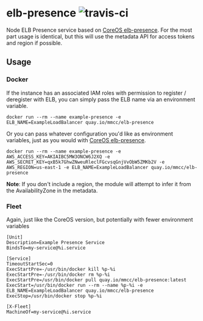 # elb-presence ![travis-ci](https://travis-ci.org/mmcc/elb-presence.svg?branch=master)
Node ELB Presence service based on [CoreOS elb-presence](https://github.com/coreos/elb-presence). For the most part usage is identical, but this will use the metadata API for access tokens and region if possible.

## Usage

### Docker

If the instance has an associated IAM roles with permission to register / deregister with ELB, you can simply pass the ELB name via an environment variable.

```
docker run --rm --name example-presence -e ELB_NAME=ExampleLoadBalancer quay.io/mmcc/elb-presence
```

Or you can pass whatever configuration you'd like as environment variables, just as you would with [CoreOS elb-presence](https://github.com/coreos/elb-presence).

```
docker run --rm --name example-presence -e AWS_ACCESS_KEY=AKIAIBC5MW3ONCW6J2XQ -e AWS_SECRET_KEY=qxB5k7GhwZNweuRleclFGcvsqGnjVvObW5ZMKb2V -e AWS_REGION=us-east-1 -e ELB_NAME=ExampleLoadBalancer quay.io/mmcc/elb-presence
```

**Note**: If you don't include a region, the module will attempt to infer it from the AvailabilityZone in the metadata.

### Fleet

Again, just like the CoreOS version, but potentially with fewer environment variables

```
[Unit]
Description=Example Presence Service
BindsTo=my-service@%i.service

[Service]
TimeoutStartSec=0
ExecStartPre=-/usr/bin/docker kill %p-%i
ExecStartPre=-/usr/bin/docker rm %p-%i
ExecStartPre=/usr/bin/docker pull quay.io/mmcc/elb-presence:latest
ExecStart=/usr/bin/docker run --rm --name %p-%i -e ELB_NAME=ExampleLoadBalancer quay.io/mmcc/elb-presence
ExecStop=/usr/bin/docker stop %p-%i

[X-Fleet]
MachineOf=my-service@%i.service
```
